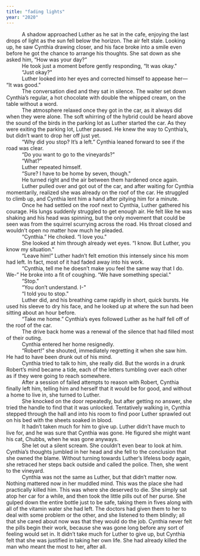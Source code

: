 ```yaml
---
title: "fading lights"
year: "2020"
---
```


&emsp;&emsp;&emsp;A shadow approached Luther as he sat in the cafe, enjoying the last drops of light as the sun fell below the horizon. The air felt stale. Looking up, he saw Cynthia drawing closer, and his face broke into a smile even before he got the chance to arrange his thoughts. She sat down as she asked him, “How was your day?”<br>
&emsp;&emsp;&emsp;He took just a moment before gently responding, “It was okay."<br>
&emsp;&emsp;&emsp;“Just okay?"<br>
&emsp;&emsp;&emsp;Luther looked into her eyes and corrected himself to appease her— “It was good."<br>
&emsp;&emsp;&emsp;The conversation died and they sat in silence. The waiter set down Cynthia’s regular, a hot chocolate with double the whipped cream, on the table without a word.<br>
&emsp;&emsp;&emsp;The atmosphere relaxed once they got in the car, as it always did when they were alone. The soft whirring of the hybrid could be heard above the sound of the birds in the parking lot as Luther started the car. As they were exiting the parking lot, Luther paused. He knew the way to Cynthia’s, but didn’t want to drop her off just yet.<br>
&emsp;&emsp;&emsp;“Why did you stop? It’s a left.” Cynthia leaned forward to see if the road was clear.<br>
&emsp;&emsp;&emsp;“Do you want to go to the vineyards?"<br>
&emsp;&emsp;&emsp;“What?"<br>
&emsp;&emsp;&emsp;Luther repeated himself.<br>
&emsp;&emsp;&emsp;“Sure? I have to be home by seven, though."<br>
&emsp;&emsp;&emsp;He turned right and the air between them hardened once again.<br>
&emsp;&emsp;&emsp;Luther pulled over and got out of the car, and after waiting for Cynthia momentarily, realized she was already on the roof of the car. He struggled to climb up, and Cynthia lent him a hand after pitying him for a minute.<br>
&emsp;&emsp;&emsp;Once he had settled on the roof next to Cynthia, Luther gathered his courage. His lungs suddenly struggled to get enough air. He felt like he was shaking and his head was spinning, but the only movement that could be seen was from the squirrel scurrying across the road. His throat closed and wouldn’t open no matter how much he pleaded.<br>
&emsp;&emsp;&emsp;“Cynthia.” He choked. “I love you."<br>
&emsp;&emsp;&emsp;She looked at him through already wet eyes. “I know. But Luther, you know my situation."<br>
&emsp;&emsp;&emsp;“Leave him!” Luther hadn’t felt emotion this intensely since his mom had left. In fact, most of it had faded away into his work.<br>
&emsp;&emsp;&emsp;“Cynthia, tell me he doesn’t make you feel the same way that I do. We-” He broke into a fit of coughing. “We have something special."<br>
&emsp;&emsp;&emsp;“Stop."<br>
&emsp;&emsp;&emsp;“You don’t understand. I-"<br>
&emsp;&emsp;&emsp;“I told you to stop."<br>
&emsp;&emsp;&emsp;Luther did, and his breathing came rapidly in short, quick bursts. He used his sleeve to dry his face, and he looked up at where the sun had been sitting about an hour before.<br>
&emsp;&emsp;&emsp;“Take me home.” Cynthia’s eyes followed Luther as he half fell off of the roof of the car.<br>
&emsp;&emsp;&emsp;The drive back home was a renewal of the silence that had filled most of their outing.<br>
&emsp;&emsp;&emsp;Cynthia entered her home resignedly.<br>
&emsp;&emsp;&emsp;“Robert!” she shouted, immediately regretting it when she saw him. He had to have been drunk out of his mind.<br>
&emsp;&emsp;&emsp;Cynthia tried to talk to him, she really did. But the words in a drunk Robert’s mind became a tide, each of the letters tumbling over each other as if they were going to reach somewhere.<br>
&emsp;&emsp;&emsp;After a session of failed attempts to reason with Robert, Cynthia finally left him, telling him and herself that it would be for good, and without a home to live in, she turned to Luther.<br>
&emsp;&emsp;&emsp;She knocked on the door repeatedly, but after getting no answer, she tried the handle to find that it was unlocked. Tentatively walking in, Cynthia stepped through the hall and into his room to find poor Luther sprawled out on his bed with the sheets soaked in blood.<br>
&emsp;&emsp;&emsp;It hadn’t taken much for him to give up. Luther didn’t have much to live for, and he was sure that Cynthia was gone. He figured she might want his cat, Chubbs, when he was gone anyways.<br>
&emsp;&emsp;&emsp;She let out a silent scream. She couldn’t even bear to look at him. Cynthia’s thoughts jumbled in her head and she fell to the conclusion that she owned the blame. Without turning towards Luther’s lifeless body again, she retraced her steps back outside and called the police. Then, she went to the vineyard.<br>
&emsp;&emsp;&emsp;Cynthia was not the same as Luther, but that didn’t matter now. Nothing mattered now in her muddled mind. This was the place she had practically killed him. This was where she deserved to die. She simply sat atop her car for a while, and then took the little pills out of her purse. She gulped down the entire bottle just to be safe, taking them in fives along with all of the vitamin water she had left. The doctors had given them to her to deal with some problem or the other, and she listened to them blindly; all that she cared about now was that they would do the job. Cynthia never felt the pills begin their work, because she was gone long before any sort of feeling would set in. It didn’t take much for Luther to give up, but Cynthia felt that she was justified in taking her own life. She had already killed the man who meant the most to her, after all.

